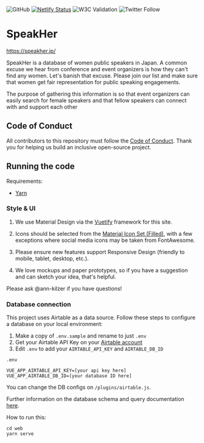 ![GitHub](https://img.shields.io/github/license/WWCodeTokyo/speak-her-db)
[![Netlify Status](https://api.netlify.com/api/v1/badges/4db391fa-4beb-4632-afe5-0931358657f2/deploy-status)](https://app.netlify.com/sites/speak-her-db/deploys)
![W3C Validation](https://img.shields.io/w3c-validation/html?targetUrl=https%3A%2F%2Fspeakher.jp)
![Twitter Follow](https://img.shields.io/twitter/follow/speakherjapan?style=social)

# SpeakHer

https://speakher.jp/

SpeakHer is a database of women public speakers in Japan. A common excuse we hear from conference and event organizers is how they can't find any women. Let's banish that excuse. Please join our list and make sure that women get fair representation for public speaking engagements.

The purpose of gathering this information is so that event organizers can easily search for female speakers and that fellow speakers can connect with and support each other

## Code of Conduct

All contributors to this repository must follow the [Code of Conduct](https://www.womenwhocode.com/codeofconduct). Thank you for helping us build an inclusive open-source project.

## Running the code

Requirements:
- [Yarn](https://yarnpkg.com/)

### Style & UI

1. We use Material Design via the [Vuetify](https://vuetifyjs.com/en/) framework for this site.

2. Icons should be selected from the [Material Icon Set (Filled)](https://material.io/resources/icons/?style=baseline), with a few exceptions where social media icons may be taken from FontAwesome.

3. Please ensure new features support Responsive Design (friendly to mobile, tablet, desktop, etc.).

4. We love mockups and paper prototypes, so if you have a suggestion and can sketch your idea, that's helpful.

Please ask @ann-kilzer if you have questions!

### Database connection

This project uses Airtable as a data source. Follow these steps to configure a database on your local environment:

1. Make a copy of `.env.sample` and rename to just `.env`
2. Get your Airtable API Key on your [Airtable account](https://airtable.com/account)
3. Edit `.env` to add your `AIRTABLE_API_KEY` and `AIRTABLE_DB_ID`

`.env`
```
VUE_APP_AIRTABLE_API_KEY=[your api key here]
VUE_APP_AIRTABLE_DB_ID=[your database ID here]
```

You can change the DB configs on `/plugins/airtable.js`.

Further information on the database schema and query documentation [here](https://airtable.com/apprMeMSVqvZhoE6a/api/docs#javascript/introduction).



How to run this:

```
cd web
yarn serve
```
